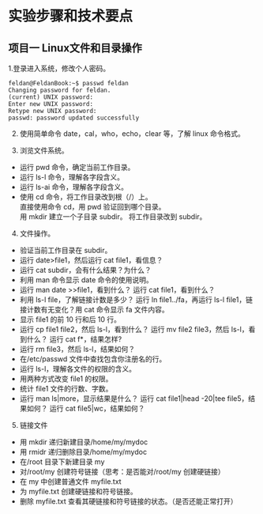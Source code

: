 # 实验步骤和技术要点
## 项目一 Linux文件和目录操作
1.登录进入系统，修改个人密码。 
```console
feldan@FeldanBook:~$ passwd feldan
Changing password for feldan.
(current) UNIX password:
Enter new UNIX password:
Retype new UNIX password:
passwd: password updated successfully
```
2. 使用简单命令 date，cal，who，echo，clear 等，了解 linux 命令格式。 
 
3. 浏览文件系统。 
- 运行 pwd 命令，确定当前工作目录。
- 运行 ls-l 命令，理解各字段含义。 
- 运行 ls-ai 命令，理解各字段含义。   
- 使用 cd 命令，将工作目录改到根（/）上。   
直接使用命令 cd，用 pwd 验证回到哪个目录。   
用 mkdir 建立一个子目录 subdir。 
将工作目录改到 subdir。 
4. 文件操作。  
- 验证当前工作目录在 subdir。 
- 运行 date>file1，然后运行 cat file1，看信息？ 
- 运行 cat subdir，会有什么结果？为什么？
- 利用 man 命令显示 date 命令的使用说明。 
- 运行 man date >>file1，看到什么？ 运行 cat file1，看到什么？
- 利用 ls-l file，了解链接计数是多少？ 运行 ln file1../fa，再运行 ls-l file1，链接计数有无变化？用 cat 命令显示 fa 文件内容。
- 显示 file1 的前 10 行和后 10 行。
- 运行 cp file1 file2，然后 ls-l，看到什么？ 运行 mv file2 file3，然后 ls-l，看到什么？ 运行 cat f*，结果怎样?
- 运行 rm file3，然后 ls-l，结果如何？ 
- 在/etc/passwd 文件中查找包含你注册名的行。 
- 运行 ls-l，理解各文件的权限的含义。 
- 用两种方式改变 file1 的权限。 
- 统计 file1 文件的行数、字数。 
- 运行 man ls|more，显示结果是什么？ 运行 cat file1|head -20|tee file5，结果如何？ 运行 cat file5|wc，结果如何？ 
5. 链接文件
- 用 mkdir 递归新建目录/home/my/mydoc
- 用 rmidr 递归删除目录/home/my/mydoc
- 在/root 目录下新建目录 my
- 对/root/my 创建符号链接（思考：是否能对/root/my 创建硬链接）
- 在 my 中创建普通文件 myfile.txt
- 为 myfile.txt 创建硬链接和符号链接。
- 删除 myfile.txt 查看其硬链接和符号链接的状态。（是否还能正常打开）
